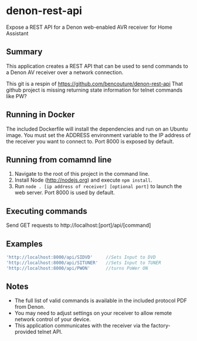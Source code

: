 # denon-rest-api

Expose a REST API for a Denon web-enabled AVR receiver for Home Assistant

## Summary
This application creates a REST API that can be used to send commands to a Denon AV receiver over
a network connection. 

This git is a respin of https://github.com/bencouture/denon-rest-api
That github project is missing returning state information for telnet commands like PW?


## Running in Docker
The included Dockerfile will install the dependencies and run on an Ubuntu image. You must set the
ADDRESS environment variable to the IP address of the receiver you want to connect to. Port 8000
is exposed by default.

## Running from comamnd line
1) Navigate to the root of this project in the command line.
1) Install Node (http://nodejs.org) and execute `npm install`. 
2) Run `node . [ip address of receiver] [optional port]` to launch the web server. Port 8000 is used by default.

## Executing commands
Send GET requests to http://localhost:[port]/api/[command]

## Examples
``` Javascript
'http://localhost:8000/api/SIDVD'     //Sets Input to DVD   
'http://localhost:8000/api/SITUNER'   //Sets Input to TUNER   
'http://localhost:8000/api/PWON'      //turns PoWer ON   
```

## Notes
- The full list of valid commands is available in the included protocol PDF from Denon.
- You may need to adjust settings on your receiver to allow remote network control of your device.
- This application communicates with the receiver via the factory-provided telnet API.

